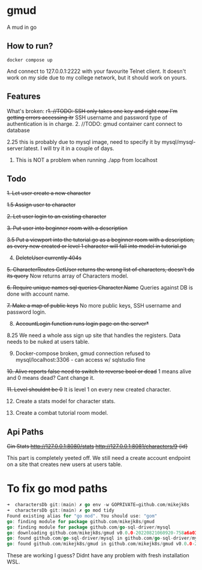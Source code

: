 # gmud

A mud in go
## How to run?
````shell
docker compose up
````
And connect to 127.0.0.1:2222 with your favourite Telnet client.
It doesn't work on my side due to my college network, but it should work on yours.
## Features

What's broken:
r~~1. //TODO: SSH only takes one key and right now I'm getting errors accessing itr~~ SSH username and password type of authentication is in charge.
2. //TODO: gmud container cant connect to database

2.25 this is probably due to mysql image, need to specify it by mysql/mysql-server:latest. I will try it in a couple of days.

   1. This is NOT a problem when running ./app from localhost

## Todo

~~1. Let user create a new character~~ 

~~1.5 Assign user to character~~

~~2. Let user login to an existing character~~

~~3. Put user into beginner room with a description~~

~~3.5 Put a viewport into the tutorial.go as a beginner room with a description, as every new created or level 1 character will fall into model in tutorial.go~~

4. ~~DeleteUser currently 404s~~

~~5. CharacterRoutes GetUser returns the wrong list of characters, doesn't do its query~~ Now returns array of Characters model.

~~6. Require unique names sql queries Character.Name~~ Queries against DB is done with account name.

~~7. Make a map of public keys~~ No more public keys, SSH username and password login.

8. ~~AccountLogin function runs login page on the server*~~

8.25 We need a whole ass sign up site that handles the registers. Data needs to be nuked at users table.

9. Docker-compose broken, gmud connection refused to mysql/localhost:3306 - can access w/ sqlstudio fine

~~10. Alive reports false need to switch to reverse bool or dead~~  1 means alive and 0 means dead? Cant change it.

~~11. Level shouldnt be 0~~ It is level 1 on every new created character.

12. Create a stats model for character stats.

13. Create a combat tutorial room model.


## Api Paths

~~Gin Stats http://127.0.0.1:8080/stats
http://127.0.0.1:8081/characters/9 {id}~~

This part is completely yeeted off. We still need a create account endpoint on a site that creates new users at users table.



# To fix go mod  paths

```go
➜  charactersDb git:(main) ✗ go env -w GOPRIVATE=github.com/mikejk8s
➜  charactersDb git:(main) ✗ go mod tidy
Found existing alias for "go mod". You should use: "gom"
go: finding module for package github.com/mikejk8s/gmud
go: finding module for package github.com/go-sql-driver/mysql
go: downloading github.com/mikejk8s/gmud v0.0.0-20220821060920-758a6a03bc00
go: found github.com/go-sql-driver/mysql in github.com/go-sql-driver/mysql v1.6.0
go: found github.com/mikejk8s/gmud in github.com/mikejk8s/gmud v0.0.0-20220821060920-758a6a03bc00
```

These are working I guess? Didnt have any problem with fresh installation WSL.
